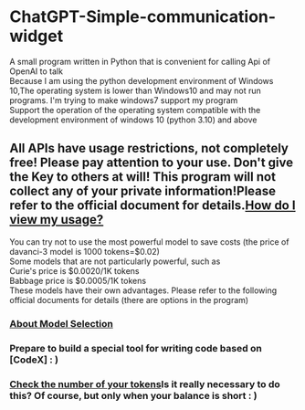 # ChatGPT-Simple-communication-widget
A small program written in Python that is convenient for calling Api of OpenAI to talk  
  Because I am using the python development environment of Windows 10,The operating system is lower than Windows10 and may not run programs. I'm trying to make windows7 support my program  
  Support the operation of the operating system compatible with the development environment of windows 10 (python 3.10) and above  
   
## All APIs have usage restrictions, not completely free! Please pay attention to your use. Don't give the Key to others at will! This program will not collect any of your private information!Please refer to the official document for details.[How do I view my usage?](https://platform.openai.com/account/usage)  
You can try not to use the most powerful model to save costs (the price of davanci-3 model is 1000 tokens=$0.02)  
Some models that are not particularly powerful, such as  
Curie's price is $0.0020/1K tokens  
Babbage price is $0.0005/1K tokens  
These models have their own advantages. Please refer to the following official documents for details (there are options in the program)  
### [About Model Selection](https://platform.openai.com/docs/models)  
### Prepare to build a special tool for writing code based on [CodeX] : )  
### [Check the number of your tokens](https://platform.openai.com/tokenizer)Is it really necessary to do this? Of course, but only when your balance is short : )  

